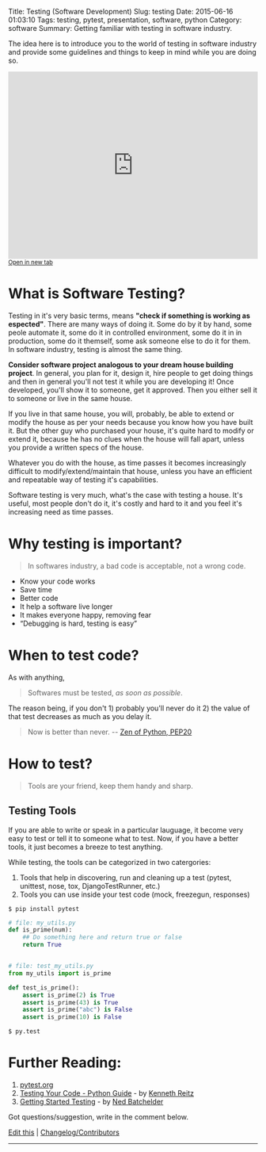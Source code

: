 Title: Testing (Software Development)
Slug: testing
Date: 2015-06-16 01:03:10
Tags: testing, pytest, presentation, software, python
Category: software
Summary: Getting familiar with testing in software industry.

The idea here is to introduce you to the world of testing in software industry and provide some guidelines and things to keep in mind while you are doing so.

<iframe src="https://docs.google.com/presentation/embed?id=1yesEE3ScAsJ3L8AkNMTvEZfOcblBkyVVu1JG0KeCG-4&amp;start=false&amp;loop=false&amp; frameborder="0" width="100%" height="378" style="border:0" allowfullscreen=true></iframe>
<a href="https://docs.google.com/presentation/d/1yesEE3ScAsJ3L8AkNMTvEZfOcblBkyVVu1JG0KeCG-4/pub" target="_blank"><small>Open in new tab</small></a>

# What is Software Testing?

Testing in it's very basic terms, means __"check if something is working as espected"__. There are many ways of doing it. Some do by it by hand, some peole automate it, some do it in controlled environment, some do it in in production, some do it themself, some ask someone else to do it for them. In software industry, testing is almost the same thing. 

__Consider software project analogous to your dream house building project__. In general, you plan for it, design it, hire people to get doing things and then in general you'll not test it while you are developing it! Once developed, you'll show it to someone, get it approved. Then you either sell it to someone or live in the same house. 

If you live in that same house, you will, probably, be able to extend or modify the house as per your needs because you know how you have built it. But the other guy who purchased your house, it's quite hard to modify or extend it, because he has no clues when the house will fall apart, unless you provide a written specs of the house.

Whatever you do with the house, as time passes it becomes increasingly difficult to modify/extend/maintain that house, unless you have an efficient and repeatable way of testing it's capabilities.

Software testing is very much, what's the case with testing a house. It's useful, most people don't do it, it's costly and hard to it and you feel it's increasing need as time passes. 

# Why testing is important?

> In softwares industry, a bad code is acceptable, not a wrong code.

- Know your code works
- Save time
- Better code
- It help a software live longer
- It makes everyone happy, removing fear
- “Debugging is hard, testing is easy”

# When to test code?

As with anything, 

> Softwares must be tested, *as soon as possible*.

The reason being, if you don't 1) probably you'll never do it 2) the value of that test decreases as much as you delay it.

> Now is better than never.
> -- [Zen of Python, PEP20][zen]

# How to test?

> Tools are your friend, keep them handy and sharp.

## Testing Tools

If you are able to write or speak in a particular lauguage, it become very easy to test or tell it to someone what to test. Now, if you have a better tools, it just becomes a breeze to test anything.

While testing, the tools can be categorized in two catergories:
1. Tools that help in discovering, run and cleaning up a test (pytest, unittest, nose, tox, DjangoTestRunner, etc.)
2. Tools you can use inside your test code (mock, freezegun, responses)


```shell
$ pip install pytest
```

```python
# file: my_utils.py
def is_prime(num):
    ## Do something here and return true or false
    return True


# file: test_my_utils.py
from my_utils import is_prime

def test_is_prime():
    assert is_prime(2) is True
    assert is_prime(43) is True
    assert is_prime("abc") is False
    assert is_prime(10) is False
```
```shell
$ py.test
```

# Further Reading:

1. [pytest.org][pytest]
2. [Testing Your Code - Python Guide][python-guide-testing] - by [Kenneth Reitz]
3. [Getting Started Testing] - by [Ned Batchelder]

Got questions/suggestion, write in the comment below.

[Edit this][edit-url] | [Changelog/Contributors][changelog]

---

[edit-url]: https://github.com/theskumar/blog/edit/master/content/software/testing.md
[changelog]: https://github.com/theskumar/blog/commits/master/content/software/testing.md
[pytest]: http://pytest.org
[python-guide-testing]: http://docs.python-guide.org/en/latest/writing/tests/
[zen]: https://www.python.org/dev/peps/pep-0020/
[Getting Started Testing]: http://bit.ly/pytest0
[Ned Batchelder]: http://nedbatchelder.com/site/aboutned.html
[Kenneth Reitz]: http://www.kennethreitz.org/
